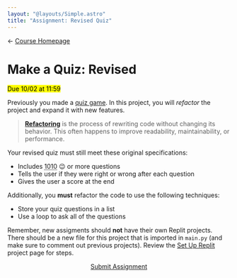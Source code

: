 ```yaml
---
layout: "@layouts/Simple.astro"
title: "Assignment: Revised Quiz"
---
```


← [Course Homepage](/2024/fall/computer-science)

# Make a Quiz: Revised

<mark>Due 10/02 at 11:59</mark>

Previously you made a [quiz game](/2024/fall/computer-science/assignments/quiz). In this project, you will _refactor_ the project and expand it with new features.

> **[Refactoring](https://en.wikipedia.org/wiki/Code_refactoring)** is the process of rewriting code without changing its behavior. This often happens to improve readability, maintainability, or performance.

Your revised quiz must still meet these original specifications:

- Includes <abbr title="10 in binary">1010</abbr> 😉 or more questions
- Tells the user if they were right or wrong after each question
- Gives the user a score at the end

Additionally, you **must** refactor the code to use the following techniques:

- Store your quiz questions in a list
- Use a loop to ask all of the questions

<p class="notice">
  Remember, new assigments should <strong>not</strong> have their own Replit projects. There should be a new file for this project that is imported in <code>main.py</code> (and make sure to comment out previous projects). Review the <a href="/2024/fall/computer-science/assignments/setup-replit">Set Up Replit</a> project page for steps.
</p>

<p style="text-align:center"><a href="https://docs.google.com/forms/d/e/1FAIpQLScyPXT9IXoWsLSyQdDz-_gBI8JK7mt2OPJiEcO5lUJSPrWciA/viewform?usp=sf_link" target="_blank" class="button">Submit Assignment</a></p>
